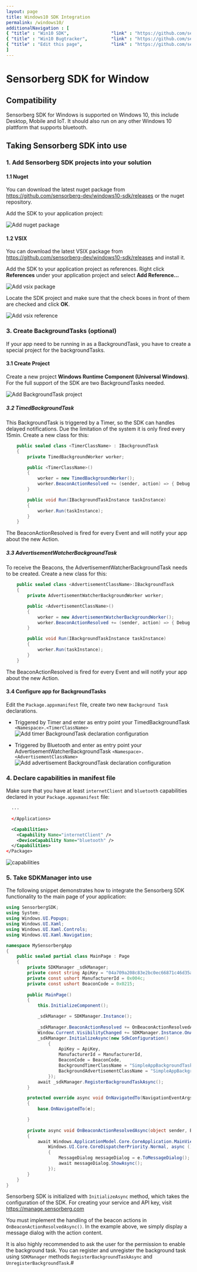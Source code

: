 ```yaml
---
layout: page
title: Windows10 SDK Integration
permalink: /windows10/
additionalNavigation : [
{ "title" : "Win10 SDK",                "link" : "https://github.com/sensorberg-dev/windows10-sdk" },
{ "title" : "Win10 Bugtracker",         "link" : "https://github.com/sensorberg-dev/windows10-sdk/issues" },
{ "title" : "Edit this page",           "link" : "https://github.com/sensorberg-dev/sensorberg-dev.github.io/edit/master/windows10.md" }
]
---
```


# Sensorberg SDK for Window #

## Compatibility ##

Sensorberg SDK for Windows is supported on Windows 10, this include Desktop, Mobile and IoT. It should also run on any other Windows 10 plattform that supports bluetooth.


## Taking Sensorberg SDK into use ##

### 1. Add Sensorberg SDK projects into your solution ###

#### 1.1 Nuget ####

You can download the latest nuget package from https://github.com/sensorberg-dev/windows10-sdk/releases or the nuget repository.

Add the SDK to your application project:

![Add nuget package](images/site/add_nuget_package.png)

#### 1.2 VSIX ####

You can download the latest VSIX package from https://github.com/sensorberg-dev/windows10-sdk/releases and install it.

Add the SDK to your application project as references. Right click
**References** under your application project and select **Add Reference...**

![Add vsix package](images/site/add_vsix_package.png)

Locate the SDK project and make sure that the check boxes in front of them
are checked and click **OK**.
 
![Add vsix reference](images/site/add_vsix_reference.png)


### 3. Create BackgroundTasks (optional) ###

If your app need to be running in as a BackgroundTask, you have to create a special project for the backgroundTasks.

#### 3.1 Create Project ####

Create a new project **Windows Runtime Component (Universal Windows)**.
For the full support of the SDK are two BackgroundTasks needed.

![Add BackgroundTask project](images/site/add_background_task_project.png)

##### 3.2 TimedBackgroundTask #####

This BackgroundTask is triggered by a Timer, so the SDK can handles delayed notifications. Due the limitation of the system it is only fired every 15min.
Create a new class for this:
```C#
    public sealed class <TimerClassName> : IBackgroundTask
    {
        private TimedBackgroundWorker worker;

        public <TimerClassName>()
        {
            worker = new TimedBackgroundWorker();
            worker.BeaconActionResolved += (sender, action) => { Debug.Write("Action resolved: " + action.PayloadString); };
        }

        public void Run(IBackgroundTaskInstance taskInstance)
        {
            worker.Run(taskInstance);
        }
    }
```
The BeaconActionResolved is fired for every Event and will notify your app about the new Action.


##### 3.3 AdvertisementWatcherBackgroundTask #####

To receive the Beacons, the AdvertisementWatcherBackgroundTask needs to be created.
Create a new class for this:
```C#
    public sealed class <AdvertisementClassName>:IBackgroundTask
    {
        private AdvertisementWatcherBackgroundWorker worker;

        public <AdvertisementClassName>()
        {
            worker = new AdvertisementWatcherBackgroundWorker();
            worker.BeaconActionResolved += (sender, action) => { Debug.Write("Action resolved: " + action.PayloadString); };
        }

        public void Run(IBackgroundTaskInstance taskInstance)
        {
            worker.Run(taskInstance);
        }
    }
```
The BeaconActionResolved is fired for every Event and will notify your app about the new Action.

#### 3.4 Configure app for BackgroundTasks ####

Edit the `Package.appxmanifest` file, create two new `Background Task` declarations.
* Triggered by Timer and enter as entry point your  TimedBackgroundTask `<Namespace>.<TimerClassName>`
![Add timer BackgroundTask declaration configuration](images/site/add_background_task_declaration_timed.png)

* Triggered by Bluetooth and enter as entry point your AdvertisementWatcherBackgroundTask `<Namespace>.<AdvertisementClassName>`
![Add advertisement BackgroundTask declaration configuration](images/site/add_background_task_declaration_advertisement.png)

### 4. Declare capabilities in manifest file ###

Make sure that you have at least `internetClient` and `bluetooth` capabilities
declared in your `Package.appxmanifest` file:

```xml
  ...
  
  </Applications>

  <Capabilities>
    <Capability Name="internetClient" />
    <DeviceCapability Name="bluetooth" />
  </Capabilities>
</Package>
```
![capabilities](images/site/capabilities.png)


### 5. Take SDKManager into use ###

The following snippet demonstrates how to integrate the Sensorberg SDK
functionality to the main page of your application:

```C#
using SensorbergSDK;
using System;
using Windows.UI.Popups;
using Windows.UI.Xaml;
using Windows.UI.Xaml.Controls;
using Windows.UI.Xaml.Navigation;

namespace MySensorbergApp
{
    public sealed partial class MainPage : Page
    {
        private SDKManager _sdkManager;
        private const string ApiKey = "04a709a208c83e2bc0ec66871c46d35af49efde5151032b3e865768bbf878db8";
        private const ushort ManufacturerId = 0x004c;
        private const ushort BeaconCode = 0x0215;
        
        public MainPage()
        {
            this.InitializeComponent();

            _sdkManager = SDKManager.Instance();
            
            _sdkManager.BeaconActionResolved += OnBeaconActionResolvedAsync;
            Window.Current.VisibilityChanged += SDKManager.Instance.OnApplicationVisibilityChanged;
            _sdkManager.InitializeAsync(new SdkConfiguration()
                {
                    ApiKey = ApiKey,
                    ManufacturerId = ManufacturerId,
                    BeaconCode = BeaconCode,
                    BackgroundTimerClassName = "SimpleAppBackgroundTask.SimpleAppTimerBackgroundTask",
                    BackgroundAdvertisementClassName = "SimpleAppBackgroundTask.AdvertisementBackgroundTask"
                });
            await _sdkManager.RegisterBackgroundTaskAsync();
        }

        protected override async void OnNavigatedTo(NavigationEventArgs e)
        {
            base.OnNavigatedTo(e);

        }
        
        private async void OnBeaconActionResolvedAsync(object sender, BeaconAction e)
        {
            await Windows.ApplicationModel.Core.CoreApplication.MainView.CoreWindow.Dispatcher.RunAsync(
                Windows.UI.Core.CoreDispatcherPriority.Normal, async () =>
                {
                    MessageDialog messageDialog = e.ToMessageDialog();
                    await messageDialog.ShowAsync();
                });
        }
    }
}        
```

Sensorberg SDK is initialized with `InitializeAsync` method, which takes the configuration of the SDK.
For creating your service and API key, visit https://manage.sensorberg.com

You must implement the handling of the beacon actions in
`OnBeaconActionResolvedAsync()`. In the example above, we simply display a
message dialog with the action content.

It is also highly recommended to ask the user for the permission to enable the
background task. You can register and unregister the background task using `SDKManager` methods
`RegisterBackgroundTaskAsync` and `UnregisterBackgroundTask`.#
<br/>
<br/>
<br/>
<br/>
<br/>
